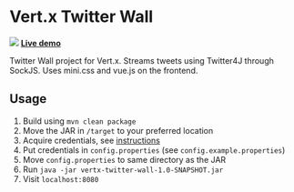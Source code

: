 Vert.x Twitter Wall
==

![](https://i.imgur.com/sZqt0CO.png)
**[Live demo](http://twitterwall.yunyul.in/)**

Twitter Wall project for Vert.x. Streams tweets using Twitter4J through SockJS. Uses mini.css and vue.js on the frontend.

Usage
--

1. Build using `mvn clean package`
2. Move the JAR in `/target` to your preferred location
3. Acquire credentials, see [instructions](http://stackoverflow.com/a/12335636)
4. Put credentials in `config.properties` (see `config.example.properties`)
5. Move `config.properties` to same directory as the JAR
6. Run `java -jar vertx-twitter-wall-1.0-SNAPSHOT.jar`
7. Visit `localhost:8080`